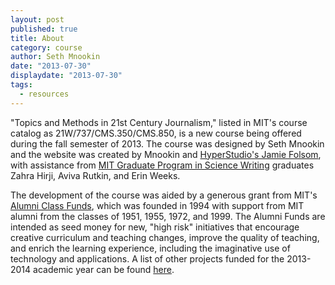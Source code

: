 ```yaml
---
layout: post
published: true
title: About
category: course
author: Seth Mnookin
date: "2013-07-30"
displaydate: "2013-07-30"
tags: 
  - resources
---
```


"Topics and Methods in 21st Century Journalism," listed in MIT's course catalog as 21W/737/CMS.350/CMS.850, is a new course being offered during the fall semester of 2013. The course was designed by Seth Mnookin and the website was created by Mnookin and [HyperStudio's Jamie Folsom](http://hyperstudio.mit.edu/people/), with assistance from [MIT Graduate Program in Science Writing](http://sciwrite.mit.edu/) graduates Zahra Hirji, Aviva Rutkin, and Erin Weeks. 

The development of the course was aided by a generous grant from MIT's [Alumni Class Funds](http://web.mit.edu/alumnifunds/), which was founded in 1994 with support from MIT alumni from the classes of 1951, 1955, 1972, and 1999. The Alumni Funds are intended as seed money for new, "high risk" initiatives that encourage creative curriculum and teaching changes, improve the quality of teaching, and enrich the learning experience, including the imaginative use of technology and applications. A list of other projects funded for the 2013-2014 academic year can be found [here](http://web.mit.edu/alumnifunds/awards/ay13-14.html).